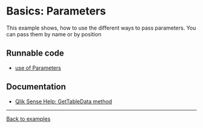 # Basics: Parameters

This example shows, how to use the different ways to pass parameters. You can pass them by name or by position

## Runnable code

* [use of Parameters](./get-tabledata.js)

## Documentation

* [Qlik Sense Help: GetTableData method](https://help.qlik.com/en-US/sense-developer/June2017/Subsystems/EngineAPI/Content/Classes/AppClass/App-class-GetTableData-method.htm)

---

[Back to examples](/examples/README.md#runnable-examples)
